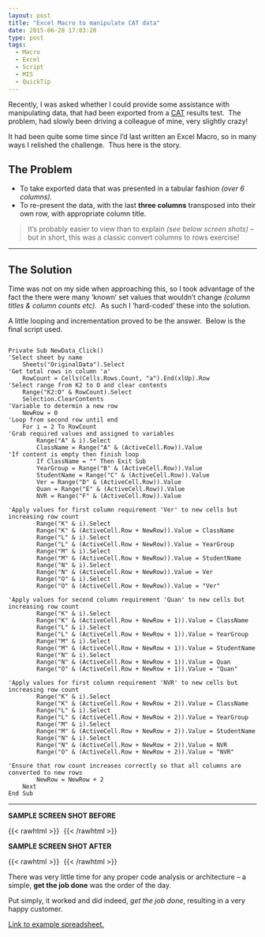 ```yaml
---
layout: post
title: "Excel Macro to manipulate CAT data"
date: 2015-06-28 17:03:20
type: post
tags:
  - Macro
  - Excel
  - Script
  - MIS
  - QuickTip
---
```


Recently, I was asked whether I could provide some assistance with manipulating data, that had been exported from a [CAT](http://www.theschoolrun.com/year-7-cats-what-every-parent-needs-know) results test.  The problem, had slowly been driving a colleague of mine, very slightly crazy!

It had been quite some time since I’d last written an Excel Macro, so in many ways I relished the challenge.  Thus here is the story.

## The Problem

- To take exported data that was presented in a tabular fashion _(over 6 columns)._
- To re-present the data, with the last **three columns** transposed into their own row, with appropriate column title.

> It’s probably easier to view than to explain _(see below screen shots)_ – but in short, this was a classic convert columns to rows exercise!

---

## The Solution

Time was not on my side when approaching this, so I took advantage of the fact the there were many ‘known’ set values that wouldn’t change *(column titles & column counts etc).*  As such I ‘hard-coded’ these into the solution.

A little looping and incrementation proved to be the answer.  Below is the final script used.

```QBasic

Private Sub NewData_Click()
'Select sheet by name
	Sheets("OriginalData").Select
'Get total rows in column 'a'
	RowCount = Cells(Cells.Rows.Count, "a").End(xlUp).Row
'Select range from K2 to O and clear contents
	Range("K2:O" & RowCount).Select
	Selection.ClearContents
'Variable to determin a new row
	NewRow = 0
'Loop from second row until end
	For i = 2 To RowCount
'Grab required values and assigned to variables
		Range("A" & i).Select
		ClassName = Range("A" & (ActiveCell.Row)).Value
'If content is empty then finish loop
		If ClassName = "" Then Exit Sub
		YearGroup = Range("B" & (ActiveCell.Row)).Value
		StudentName = Range("C" & (ActiveCell.Row)).Value
		Ver = Range("D" & (ActiveCell.Row)).Value
		Quan = Range("E" & (ActiveCell.Row)).Value
		NVR = Range("F" & (ActiveCell.Row)).Value

'Apply values for first column requirement 'Ver' to new cells but increasing row count
		Range("K" & i).Select
		Range("K" & (ActiveCell.Row + NewRow)).Value = ClassName
		Range("L" & i).Select
		Range("L" & (ActiveCell.Row + NewRow)).Value = YearGroup
		Range("M" & i).Select
		Range("M" & (ActiveCell.Row + NewRow)).Value = StudentName
		Range("N" & i).Select
		Range("N" & (ActiveCell.Row + NewRow)).Value = Ver
		Range("O" & i).Select
		Range("O" & (ActiveCell.Row + NewRow)).Value = "Ver"

'Apply values for second column requirement 'Quan' to new cells but increasing row count
		Range("K" & i).Select
		Range("K" & (ActiveCell.Row + NewRow + 1)).Value = ClassName
		Range("L" & i).Select
		Range("L" & (ActiveCell.Row + NewRow + 1)).Value = YearGroup
		Range("M" & i).Select
		Range("M" & (ActiveCell.Row + NewRow + 1)).Value = StudentName
		Range("N" & i).Select
		Range("N" & (ActiveCell.Row + NewRow + 1)).Value = Quan
		Range("O" & (ActiveCell.Row + NewRow + 1)).Value = "Quan"

'Apply values for first column requirement 'NVR' to new cells but increasing row count
		Range("K" & i).Select
		Range("K" & (ActiveCell.Row + NewRow + 2)).Value = ClassName
		Range("L" & i).Select
		Range("L" & (ActiveCell.Row + NewRow + 2)).Value = YearGroup
		Range("M" & i).Select
		Range("M" & (ActiveCell.Row + NewRow + 2)).Value = StudentName
		Range("N" & i).Select
		Range("N" & (ActiveCell.Row + NewRow + 2)).Value = NVR
		Range("O" & (ActiveCell.Row + NewRow + 2)).Value = "NVR"

'Ensure that row count increases correctly so that all columns are converted to new rows
		NewRow = NewRow + 2
	Next
End Sub
```

---

**SAMPLE SCREEN SHOT BEFORE**

{{< rawhtml >}}
<img
src="data:image/gif;base64,R0lGODlhAQABAIAAAP///wAAACH5BAEAAAAALAAAAAABAAEAAAICRAEAOw=="
data-src="/img/postimg/b43f43db-c478-449a-b244-20f3ac992423-min.jpg" />
{{< /rawhtml >}}

**SAMPLE SCREEN SHOT AFTER**

{{< rawhtml >}}
<img
src="data:image/gif;base64,R0lGODlhAQABAIAAAP///wAAACH5BAEAAAAALAAAAAABAAEAAAICRAEAOw=="
data-src="/img/postimg/2ca22158-3774-4847-b1f3-7baf5d482766-min.jpg" />
{{< /rawhtml >}}

There was very little time for any proper code analysis or architecture – a simple, **get the job done** was the order of the day.

Put simply, it worked and did indeed, _get the job done_, resulting in a very happy customer.

[Link to example spreadsheet.](https://github.com/normansolutions/CATDataSpreadsheetMacro/blob/master/CATData.xlsm)
